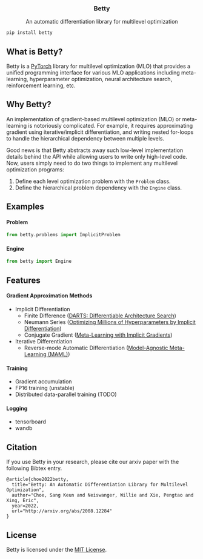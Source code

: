 <h3 align="center">
  Betty
</h3>
<p align="center">
  An automatic differentiation library for multilevel optimization
</p>

```bash
pip install betty
```

## What is Betty?
Betty is a [PyTorch](https://pytorch.org) library for multilevel optimization (MLO) that provides
a unified programming interface for various MLO applications including meta-learning,
hyperparameter optimization, neural architecture search, reinforcement learning, etc.

## Why Betty?
An implementation of gradient-based multilevel optimization (MLO) or meta-learning is notoriously
complicated. For example, it requires approximating gradient using iterative/implicit
differentiation, and writing nested for-loops to handle the hierarchical dependency between
multiple levels.

Good news is that Betty abstracts away such low-level implementation details behind the API while
allowing users to write only high-level code. Now, users simply need to do two things to implement
any multilevel optimization programs:
1. Define each level optimization problem with the `Problem` class. 
2. Define the hierarchical problem dependency with the `Engine` class.

## Examples
#### Problem
```python
from betty.problems import ImplicitProblem
```

#### Engine
```python
from betty import Engine
```

## Features
#### Gradient Approximation Methods
- Implicit Differentiation
  - Finite Difference ([DARTS: Differentiable Architecture Search](https://arxiv.org/abs/1806.09055))
  - Neumann Series ([Optimizing Millions of Hyperparameters by Implicit Differentiation](http://proceedings.mlr.press/v108/lorraine20a/lorraine20a.pdf))
  - Conjugate Gradient ([Meta-Learning with Implicit Gradients](https://proceedings.neurips.cc/paper/2019/file/072b030ba126b2f4b2374f342be9ed44-Paper.pdf))
- Iterative Differentiation
  - Reverse-mode Automatic Differentiation ([Model-Agnostic Meta-Learning (MAML)](https://arxiv.org/abs/1703.03400))


#### Training
- Gradient accumulation
- FP16 training (unstable)
- Distributed data-parallel training (TODO)

#### Logging
- tensorboard
- wandb

## Citation
If you use Betty in your research, please cite our arxiv paper with the following Bibtex entry.
```
@article{choe2022betty,
  title="Betty: An Automatic Differentiation Library for Multilevel Optimization",
  author="Choe, Sang Keun and Neiswanger, Willie and Xie, Pengtao and Xing, Eric",
  year=2022,
  url="http://arxiv.org/abs/2008.12284"
}
```

## License
Betty is licensed under the [MIT License](LICENSE).